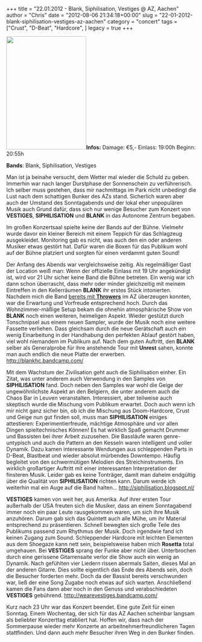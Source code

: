 +++
title = "22.01.2012 - Blank, Siphilisation, Vestiges @ AZ, Aachen"
author = "Chris"
date = "2012-08-06 21:34:18+00:00"
slug = "22-01-2012-blank-siphilisation-vestiges-az-aachen"
category = "concert"
tags = ["Crust", "D-Beat", "Hardcore", ]
legacy = true
+++

<img src="images//2012/08/2012-07-22-Vestiges-Siphilisation-BLank-212x300.jpg" alt="" title="2012-07-22-Vestiges-Siphilisation-BLank" width="212" height="300" class="alignnone size-medium wp-image-8658 coverImg" />**Infos:**
Damage: €5,-
Einlass: 19:00h
Beginn: 20:55h

**Bands**: Blank, Siphilisation, Vestiges

Man ist ja beinahe versucht, dem Wetter mal wieder die Schuld zu geben. Immerhin war nach langer Durstphase der Sonnenschein zu verführerisch. Ich selber muss gestehen, dass mir nachmittags im Park nicht unbedingt die Lust nach dem schattigen Bunker des AZs stand. Sicherlich waren aber auch der Umstand des Sonntagabends und der lokal eher unpopulären Musik auch Grund dafür, dass sich nur wenige Besucher zum Konzert von **VESTIGES**, **SIPHILISATION** und **BLANK** in das Autonome Zentrum begaben.

Im großen Konzertsaal spielte keine der Bands auf der Bühne. Vielmehr wurde davor ein kleiner Bereich mit einem Teppich für das Schlagzeug ausgekleidet. Monitoring gab es nicht, was auch den ein oder anderen Musiker etwas gestört hat. Dafür waren die Boxen für das Publikum wohl auf der Bühne platziert und sorgten für einen verdammt guten Sound!  

Der Anfang des Abends war vergleichsweise zeitig. Als regelmäßiger Gast der Location weiß man: Wenn der offizielle Einlass mit 19 Uhr angekündigt ist, wird vor 21 Uhr sicher keine Band die Bühne betreten. Ein wenig war ich dann schon überrascht, dass mehr oder minder gleichzeitig mit meinem Eintreffen in den Kellerräumen **BLANK** ihr erstes Stück intonierten. Nachdem mich die Band <a href="http://necroslaughter.de/2012/05/30-05-2012-risse-blank-throwers-im-az-aachen/" title="30.05.2012 – Risse / Blank / Throwers im AZ Aachen">bereits mit **Throwers**</a> im AZ überzeugen konnten, war die Erwartung und Vorfreude entsprechend hoch. Durch das Wohnzimmer-mäßige Setup bekam die ohnehin atmosphärische Show von **BLANK** noch einen weiteren, heimeligen Aspekt. Wieder gestützt durch Tonschnipsel aus einem neuen Sampler, wurde der Musik noch eine weitere Fassette verliehen. Dass gleichsam durch die neue Gerätschaft auch ein wenig Einarbeitung in der Handhabung den perfekten Ablauf gestört haben, viel wohl niemandem im Publikum auf. 
Nach dem guten Auftritt, den **BLANK** selber als Generalprobe für ihre anstehende Tour mit **Unrest** sahen, konnte man auch endlich die neue Platte der erwerben.
<a href="http://blankhc.bandcamp.com/">http://blankhc.bandcamp.com/</a>

Mit dem Wachstum der Zivilisation geht auch die Siphilisation einher. Ein Zitat, was unter anderem auch Verwendung in den Samples von **SIPHILISATION** fand. Doch neben den Samples war wohl die Geige der ungewöhnlichste Aspekt an den Belgiern, die unter anderem auch die Chaos Bar in Leuven veranstalten. Interessiert, aber teilweise auch skeptisch wurde die Mischung vom Publikum erwartet. Doch auch wenn ich mir nicht ganz sicher bin, ob ich die Mischung aus Doom-Hardcore, Crust und Geige nun gut finden soll, muss man **SIPHILISATION** einiges attestieren: Experimentierfreude, mächtige Atmosphäre und vor allen Dingen spieltechnisches Können! Es hat wirklich Spaß gemacht Drummer und Bassisten bei ihrer Arbeit zuzusehen. Die Bassläufe waren genre-untypisch und auch die Pattern an den Kesseln waren intelligent und voller Dynamik. Dazu kamen interessante Wendungen aus schleppenden Parts in D-Beat, Blastbeat und wieder absolut mürbendes Downtempo. Häufig begleitet von den schwermütigen Melodien des Streichinstruments. Ein wirklich großartiger Auftritt mit einer interessanten Interpretation der finsteren Musik. Leider gab es keine Tonträger, damit man daheim endgültig über die Qualität von **SIPHILISATION** richten kann. Darum werde ich weiterhin mal ein Auge auf die Band halten...
<a href="http://siphilisation.blogspot.nl/">http://siphilisation.blogspot.nl/</a>

**VESTIGES** kamen von weit her, aus Amerika. Auf ihrer ersten Tour außerhalb der USA freuten sich die Musiker, dass an einem Sonntagabend immer noch ein paar Leute rausgekommen waren, um sich ihre Musik anzuhören. Darum gab sich das Quintett auch alle Mühe, um ihr Material entsprechend zu präsentieren. Schnell bewegten sich große Teile des Publikums passend zum Rhythmus der Musik. Doch irgendwie fand ich keinen Zugang zum Sound. Schleppender Hardcore mit leichten Elementen aus dem Shoegaze kann nett sein, beispielsweise haben mich **Rosetta** total umgehauen. Bei **VESTIGES** sprang der Funke aber nicht über. Unterbrochen durch eine gerissene Gitarrensaite verlor die Show auch ein wenig an Dynamik. Nach gefühlten vier Liedern rissen abermals Saiten, dieses Mal an der anderen Gitarre. Dies sollte eigentlich das Ende des Abends sein, doch die Besucher forderten mehr. Doch da der Bassist bereits verschwunden war, ließ der eine Song Zugabe noch etwas auf sich warten. Anschließend kamen die Fans dann aber noch in den Genuss und verabschiedeten **VESTIGES** gebührend. 
<a href="http://wearevestiges.bandcamp.com/">http://wearevestiges.bandcamp.com/</a>

Kurz nach 23 Uhr war das Konzert beendet. Eine gute Zeit für einen Sonntag. Einem Wochentag, der sich für das AZ Aachen scheinbar langsam als beliebter Konzerttag etabliert hat. Hoffen wir, dass nach der Sommerpause wieder mehr Konzerte an arbeitnehmerfreundlicheren Tagen stattfinden. Und dann auch mehr Besucher ihren Weg in den Bunker finden. 

